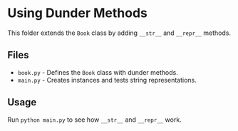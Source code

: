 # Using Dunder Methods

This folder extends the `Book` class by adding `__str__` and `__repr__` methods.

## Files
- `book.py` - Defines the `Book` class with dunder methods.
- `main.py` - Creates instances and tests string representations.

## Usage
Run `python main.py` to see how `__str__` and `__repr__` work.
